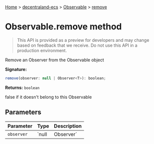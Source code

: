 [Home](./index) &gt; [decentraland-ecs](./decentraland-ecs.md) &gt; [Observable](./decentraland-ecs.observable.md) &gt; [remove](./decentraland-ecs.observable.remove.md)

# Observable.remove method

> This API is provided as a preview for developers and may change based on feedback that we receive. Do not use this API in a production environment.

Remove an Observer from the Observable object

**Signature:**
```javascript
remove(observer: null | Observer<T>): boolean;
```
**Returns:** `boolean`

false if it doesn't belong to this Observable

## Parameters

|  Parameter | Type | Description |
|  --- | --- | --- |
|  `observer` | `null | Observer<T>` | the instance of the Observer to remove |

